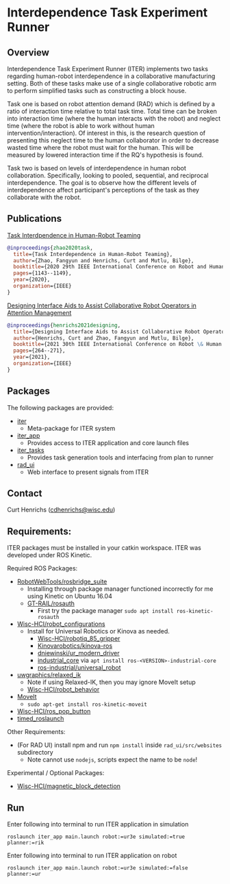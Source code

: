 # Interdependence Task Experiment Runner

##  Overview
Interdependence Task Experiment Runner (ITER) implements two tasks regarding
human-robot interdependence in a collaborative manufacturing setting. Both of
these tasks make use of a single collaborative robotic arm to perform simplified
tasks such as constructing a block house.

Task one is based on robot attention demand (RAD) which is defined by a ratio
of interaction time relative to total task time. Total time can be broken into
interaction time (where the human interacts with the robot) and neglect time
(where the robot is able to work without human intervention/interaction). Of
interest in this, is the research question of presenting this neglect time to
the human collaborator in order to decrease wasted time where the robot must wait
for the human. This will be measured by lowered interaction time if the RQ's
hypothesis is found.

Task two is based on levels of interdependence in human robot collaboration.
Specifically, looking to pooled, sequential, and reciprocal interdependence.
The goal is to observe how the different levels of interdependence affect participant's
perceptions of the task as they collaborate with the robot.

## Publications
[Task Interdpendence in Human-Robot Teaming](https://ieeexplore.ieee.org/document/9223555)
```bibtex
@inproceedings{zhao2020task,
  title={Task Interdependence in Human-Robot Teaming},
  author={Zhao, Fangyun and Henrichs, Curt and Mutlu, Bilge},
  booktitle={2020 29th IEEE International Conference on Robot and Human Interactive Communication (RO-MAN)},
  pages={1143--1149},
  year={2020},
  organization={IEEE}
}
```

[Designing Interface Aids to Assist Collaborative Robot Operators in Attention Management]()
```bibtex
@inproceedings{henrichs2021designing,
  title={Designing Interface Aids to Assist Collaborative Robot Operators in Attention Management},
  author={Henrichs, Curt and Zhao, Fangyun and Mutlu, Bilge},
  booktitle={2021 30th IEEE International Conference on Robot \& Human Interactive Communication (RO-MAN)},
  pages={264--271},
  year={2021},
  organization={IEEE}
}
```

## Packages
The following packages are provided:
- [iter](./README.md)
  - Meta-package for ITER system
- [iter_app](./iter_app/README.md)
  - Provides access to ITER application and core launch files
- [iter_tasks](./iter_tasks/README.md)
  - Provides task generation tools and interfacing from plan to runner
- [rad_ui](./rad_ui/README.md)
  - Web interface to present signals from ITER

## Contact
Curt Henrichs (cdhenrichs@wisc.edu)

## Requirements:
ITER packages must be installed in your catkin workspace. ITER was developed under ROS Kinetic.

Required ROS Packages:
- [RobotWebTools/rosbridge_suite](https://github.com/RobotWebTools/rosbridge_suite)
  - Installing through package manager functioned incorrectly for me using Kinetic on Ubuntu 16.04
  - [GT-RAIL/rosauth](https://github.com/GT-RAIL/rosauth)
    - First try the package manager `sudo apt install ros-kinetic-rosauth`
- [Wisc-HCI/robot_configurations](https://github.com/Wisc-HCI/robot_configurations)
  - Install for Universal Robotics or Kinova as needed.
    - [Wisc-HCI/robotiq_85_gripper](https://github.com/Wisc-HCI/robotiq_85_gripper)
    - [Kinovarobotics/kinova-ros](https://github.com/Kinovarobotics/kinova-ros)
    - [dniewinski/ur_modern_driver](https://github.com/dniewinski/ur_modern_driver)
    - [industrial_core](https://wiki.ros.org/industrial_core) via `apt install ros-<VERSION>-industrial-core`
    - [ros-industrial/universal_robot](https://github.com/ros-industrial/universal_robot)
- [uwgraphics/relaxed_ik](https://github.com/uwgraphics/relaxed_ik)
  - Note if using Relaxed-IK, then you may ignore MoveIt setup
  - [Wisc-HCI/robot_behavior](https://github.com/Wisc-HCI/robot_behavior)
- [MoveIt](moveit.ros.org)
  - `sudo apt-get install ros-kinetic-moveit`
- [Wisc-HCI/ros_pop_button](https://github.com/Wisc-HCI/ros_pop_button)
- [timed_roslaunch](http://wiki.ros.org/timed_roslaunch)


Other Requirements:
- (For RAD UI) install npm and run `npm install` inside `rad_ui/src/websites` subdirectory
  - Note cannot use `nodejs`, scripts expect the name to be `node`!

Experimental / Optional Packages:
- [Wisc-HCI/magnetic_block_detection](https://github.com/Wisc-HCI/magnetic_block_detection)

## Run
Enter following into terminal to run ITER application in simulation

```
roslaunch iter_app main.launch robot:=ur3e simulated:=true planner:=rik
```

Enter following into terminal to run ITER application on robot

```
roslaunch iter_app main.launch robot:=ur3e simulated:=false planner:=ur
```
